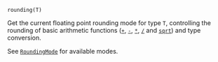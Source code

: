 ```
rounding(T)
```

Get the current floating point rounding mode for type `T`, controlling the rounding of basic arithmetic functions ([`+`](@ref), [`-`](@ref), [`*`](@ref), [`/`](@ref) and [`sqrt`](@ref)) and type conversion.

See [`RoundingMode`](@ref) for available modes.
